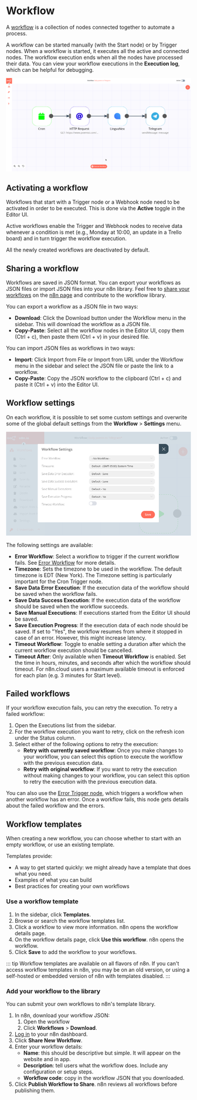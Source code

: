 # Workflow

A [workflow](../../reference/glossary.md#workflow) is a collection of nodes connected together to automate a process. 

A workflow can be started manually (with the Start node) or by Trigger nodes. When a workflow is started, it executes all the active and connected nodes. The workflow execution ends when all the nodes have processed their data. You can view your workflow executions in the **Execution log**, which can be helpful for debugging.

![Workflow](../images/Execute_workflow.gif)

## Activating a workflow

Workflows that start with a Trigger node or a Webhook node need to be activated in order to be executed. This is done via the **Active** toggle in the Editor UI.

Active workflows enable the Trigger and Webhook nodes to receive data whenever a condition is met (e.g., Monday at 10:00, an update in a Trello board) and in turn trigger the workflow execution.

All the newly created workflows are deactivated by default. 

## Sharing a workflow

Workflows are saved in JSON format. You can export your workflows as JSON files or import JSON files into your n8n library. Feel free to [share your workflows](../../reference/contributing.md#contribute-a-workflow-🧬) on the [n8n page](https://n8n.io/workflows) and contribute to the workflow library.

You can export a workflow as a JSON file in two ways:

  * **Download**: Click the Download button under the Workflow menu in the sidebar. This will download the workflow as a JSON file.
  * **Copy-Paste**: Select all the workflow nodes in the Editor UI, copy them (Ctrl + c), then paste them (Ctrl + v) in your desired file.

You can import JSON files as workflows in two ways:

  * **Import**: Click Import from File or Import from URL under the Workflow menu in the sidebar and select the JSON file or paste the link to a workflow.
  * **Copy-Paste**: Copy the JSON workflow to the clipboard (Ctrl + c) and paste it (Ctrl + v) into the Editor UI.

## Workflow settings

On each workflow, it is possible to set some custom settings and overwrite some of the global default settings from the **Workflow** > **Settings** menu.

![The Workflow Setting modal.](../images/workflow_settings.png)

The following settings are available:

* **Error Workflow**: Select a workflow to trigger if the current workflow fails. See [Error Workflow](../key-concepts/README.md#error-workflow) for more details.
* **Timezone**: Sets the timezone to be used in the workflow. The default timezone is EDT (New York). The Timezone setting is particularly important for the Cron Trigger node.
* **Save Data Error Execution**: If the execution data of the workflow should be saved when the workflow fails.
* **Save Data Success Execution**: If the execution data of the workflow should be saved when the workflow succeeds.
* **Save Manual Executions**: If executions started from the Editor UI should be saved.
* **Save Execution Progress**: If the execution data of each node should be saved. If set to "Yes", the workflow resumes from where it stopped in case of an error. However, this might increase latency.
* **Timeout Workflow**: Toggle to enable setting a duration after which the current workflow execution should be cancelled.
* **Timeout After**: Only available when **Timeout Workflow** is enabled. Set the time in hours, minutes, and seconds after which the workflow should timeout. For n8n.cloud users a maximum available timeout is enforced for each plan (e.g. 3 minutes for Start level).

## Failed workflows

If your workflow execution fails, you can retry the execution. To retry a failed workflow:

1. Open the Executions list from the sidebar.
2. For the workflow execution you want to retry, click on the refresh icon under the Status column.
3. Select either of the following options to retry the execution:
    * **Retry with currently saved workflow**: Once you make changes to your workflow, you can select this option to execute the workflow with the previous execution data.
    * **Retry with original workflow**: If you want to retry the execution without making changes to your workflow, you can select this option to retry the execution with the previous execution data.

You can also use the [Error Trigger node](../../nodes/nodes-library/core-nodes/ErrorTrigger), which triggers a workflow when another workflow has an error. Once a workflow fails, this node gets details about the failed workflow and the errors.

## Workflow templates

When creating a new workflow, you can choose whether to start with an empty workflow, or use an existing template.

Templates provide:

* A way to get started quickly: we might already have a template that does what you need.
* Examples of what you can build
* Best practices for creating your own workflows

### Use a workflow template

1. In the sidebar, click **Templates**.
2. Browse or search the workflow templates list.
3. Click a workflow to view more information. n8n opens the workflow details page.
4. On the workflow details page, click **Use this workflow**. n8n opens the workflow.
5. Click **Save** to add the workflow to your workflows.

::: tip 
Workflow templates are available on all flavors of n8n. If you can't access workflow templates in n8n, you may be on an old version, or using a self-hosted or embedded version of n8n with templates disabled.
:::

### Add your workflow to the library

You can submit your own workflows to n8n's template library.

1. In n8n, download your workflow JSON: 
    1. Open the workflow
    2. Click **Workflows** > **Download**.
2. [Log in](https://n8n.io/login) to your n8n dashboard.
3. Click **Share New Workflow**.
4. Enter your workflow details:
    * **Name**: this should be descriptive but simple. It will appear on the website and in app.
    * **Description**: tell users what the workflow does. Include any configuration or setup steps.
    * **Workflow code**: copy in the workflow JSON that you downloaded.
5. Click **Publish Workflow to Share**. n8n reviews all workflows before publishing them.
